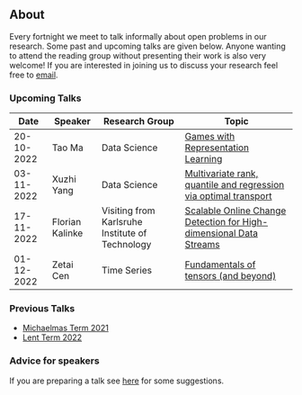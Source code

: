 ## About

Every fortnight we meet to talk informally about open problems in our research. Some past and upcoming talks are given below. Anyone wanting to attend the reading group without presenting their work is also very welcome! If you are interested in joining us to discuss your research feel free to [email](mailto:s.a.gavioli-akilagun@lse.ac.uk).

### Upcoming Talks

| Date | Speaker | Research Group | Topic |
|---|---|---|---|
| 20-10-2022 | Tao Ma | Data Science | [Games with Representation Learning](talks/20-10-2022-Tao-Ma.html) |
| 03-11-2022 | Xuzhi Yang | Data Science | [Multivariate rank, quantile and regression via optimal transport](talks/03-11-2022-Xuzhi-Yang.html) |
| 17-11-2022 | Florian Kalinke | Visiting from Karlsruhe Institute of Technology | [Scalable Online Change Detection for High-dimensional Data Streams](talks/17-11-2022-Florian-Kalinke.html) |
| 01-12-2022 | Zetai Cen | Time Series | [Fundamentals of tensors (and beyond)](talks/01-12-2022-Zetai-Cen.html) |

### Previous Talks

* [Michaelmas Term 2021](past_terms/MT-2021.html)
* [Lent Term 2022](past_terms/LT-2022.html)

### Advice for speakers

If you are preparing a talk see [here](advice-for-talks.html) for some suggestions.
